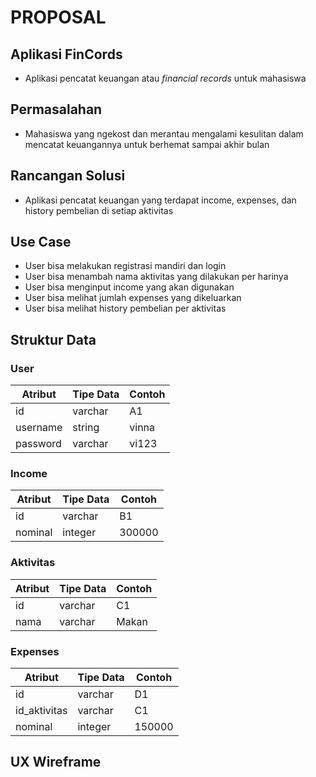 # PROPOSAL

## Aplikasi FinCords
* Aplikasi pencatat keuangan atau _financial records_ untuk mahasiswa

## Permasalahan
* Mahasiswa yang ngekost dan merantau mengalami kesulitan dalam mencatat keuangannya untuk berhemat sampai akhir bulan

## Rancangan Solusi
* Aplikasi pencatat keuangan yang terdapat income, expenses, dan history pembelian di setiap aktivitas

## Use Case
* User bisa melakukan registrasi mandiri dan login
* User bisa menambah nama aktivitas yang dilakukan per harinya
* User bisa menginput income yang akan digunakan
* User bisa melihat jumlah expenses yang dikeluarkan
* User bisa melihat history pembelian per aktivitas

## Struktur Data

### User

| Atribut  | Tipe Data | Contoh |
| -------- | --------- | ------ |
| id       | varchar   | A1     |
| username | string    | vinna  |
| password | varchar   | vi123  |

### Income

| Atribut  | Tipe Data | Contoh |
| -------- | --------- | ------ |
| id       | varchar   | B1     |
| nominal  | integer   | 300000 |

### Aktivitas

| Atribut  | Tipe Data | Contoh |
| -------- | --------- | ------ |
| id       | varchar   | C1     |
| nama     | varchar   | Makan  |

### Expenses

| Atribut     | Tipe Data | Contoh |
| ----------- | --------- | ------ |
| id          | varchar   | D1     |
| id_aktivitas| varchar   | C1     |
| nominal     | integer   | 150000 |

## UX Wireframe
